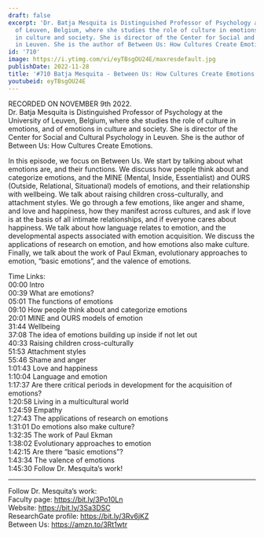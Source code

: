 ```yaml
---
draft: false
excerpt: 'Dr. Batja Mesquita is Distinguished Professor of Psychology at the University
  of Leuven, Belgium, where she studies the role of culture in emotions, and of emotions
  in culture and society. She is director of the Center for Social and Cultural Psychology
  in Leuven. She is the author of Between Us: How Cultures Create Emotions.'
id: '710'
image: https://i.ytimg.com/vi/eyTBsgOU24E/maxresdefault.jpg
publishDate: 2022-11-28
title: '#710 Batja Mesquita - Between Us: How Cultures Create Emotions'
youtubeid: eyTBsgOU24E
---
```

<div class="timelinks">

RECORDED ON NOVEMBER 9th 2022.  
Dr. Batja Mesquita is Distinguished Professor of Psychology at the University of Leuven, Belgium, where she studies the role of culture in emotions, and of emotions in culture and society. She is director of the Center for Social and Cultural Psychology in Leuven. She is the author of Between Us: How Cultures Create Emotions.

In this episode, we focus on Between Us. We start by talking about what emotions are, and their functions. We discuss how people think about and categorize emotions, and the MINE (Mental, Inside, Essentialist) and OURS (Outside, Relational, Situational) models of emotions, and their relationship with wellbeing. We talk about raising children cross-culturally, and attachment styles. We go through a few emotions, like anger and shame, and love and happiness, how they manifest across cultures, and ask if love is at the basis of all intimate relationships, and if everyone cares about happiness. We talk about how language relates to emotion, and the developmental aspects associated with emotion acquisition. We discuss the applications of research on emotion, and how emotions also make culture. Finally, we talk about the work of Paul Ekman, evolutionary approaches to emotion, “basic emotions”, and the valence of emotions.

Time Links:  
<time>00:00</time> Intro  
<time>00:39</time> What are emotions?  
<time>05:01</time> The functions of emotions  
<time>09:10</time> How people think about and categorize emotions  
<time>20:01</time> MINE and OURS models of emotion  
<time>31:44</time> Wellbeing  
<time>37:08</time> The idea of emotions building up inside if not let out  
<time>40:33</time> Raising children cross-culturally  
<time>51:53</time> Attachment styles  
<time>55:46</time> Shame and anger  
<time>1:01:43</time> Love and happiness  
<time>1:10:04</time> Language and emotion  
<time>1:17:37</time> Are there critical periods in development for the acquisition of emotions?  
<time>1:20:58</time> Living in a multicultural world  
<time>1:24:59</time> Empathy  
<time>1:27:43</time> The applications of research on emotions  
<time>1:31:01</time> Do emotions also make culture?  
<time>1:32:35</time> The work of Paul Ekman  
<time>1:38:02</time> Evolutionary approaches to emotion  
<time>1:42:15</time> Are there “basic emotions”?  
<time>1:43:34</time> The valence of emotions  
<time>1:45:30</time> Follow Dr. Mesquita’s work!

---

Follow Dr. Mesquita’s work:  
Faculty page: https://bit.ly/3Po10Ln  
Website: https://bit.ly/3Sa3DSC  
ResearchGate profile: https://bit.ly/3Rv6jKZ  
Between Us: https://amzn.to/3Rt1wtr
</div>


